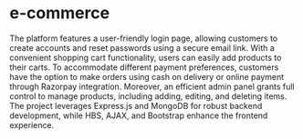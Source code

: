# e-commerce
The platform features a user-friendly login page, allowing customers to create accounts and reset passwords using a secure email link. With a convenient shopping cart functionality, users can easily add products to their carts. To accommodate different payment preferences, customers have the option to make orders using cash on delivery or online payment through Razorpay integration. Moreover, an efficient admin panel grants full control to manage products, including adding, editing, and deleting items. The project leverages Express.js and MongoDB for robust backend development, while HBS, AJAX, and Bootstrap enhance the frontend experience.
